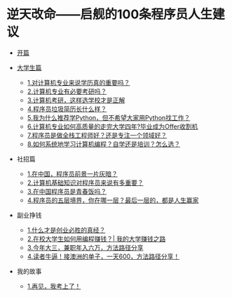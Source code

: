 # 逆天改命——启舰的100条程序员人生建议

* [开篇](README.md)

* [大学生篇](part1.md)

     * [1.对计算机专业来说学历真的重要吗？](advice_1.md)
     * [2.计算机专业有必要考研吗？](advice_2.md)
     * [3.计算机考研，这样选学校才是正解](advice_3.md)
     * [4.程序员垃圾简历长什么样？](advice_5.md)
     * [5.我为什么推荐学Python，但不希望大家用Python找工作？](advice_6.md)
     * [6.计算机专业如何高质量的走完大学四年?毕业成为Offer收割机](advice_7.md)
     * [7.程序员是做全栈工程师好？还是专注一个领域好？](advice_8.md)
     * [8.如何系统地学习计算机编程？自学还是培训？怎么选？](advice_9.md)

- 社招篇
  - [1.在中国，程序员前景一片灰暗？](advice_31.md)
  - [2.计算机基础知识对程序员来说有多重要？](advice_32.md)
  - [3.在中国程序员是青春饭吗？](advice_33.md)
  - [4.程序员的五层境界，你在哪一层？最后一层的，都是人生赢家](advice_34.md)

- 副业挣钱
  - [1.什么才是创业必胜的真经？](advice_51.md)
  - [2.在校大学生如何用编程赚钱？| 我的大学赚钱之路](advice_4.md)
  - [3.今年大三，兼职年入六万，方法路径分享](advice_52.md)
  - [4.读者牛逼！接澳洲的单子，一天600，方法路径分享！](advice_53.md)

- 我的故事
  - [1.再见，我考上了！](advice_91.md)

